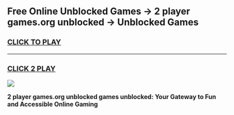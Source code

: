 
## Free Online Unblocked Games → 2 player games.org unblocked → Unblocked Games
<h3>
<a href="https://premium.freeplayer.one?title=2_player_games.org_unblocked&ref=21F">CLICK TO PLAY</a></h3>
<hr>

<h3>
<a href="https://premium.freeplayer.one?title=2_player_games.org_unblocked&ref=21F">CLICK 2 PLAY</a>
  
</h3>

<a href="https://premium.freeplayer.one?title=2_player_games.org_unblocked&ref=21F/"><img src="https://clearcache.store/games.png"></a>


**2 player games.org unblocked games unblocked: Your Gateway to Fun and Accessible Online Gaming**
